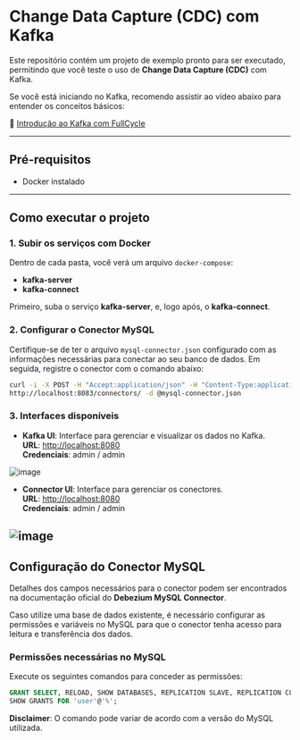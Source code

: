 # Change Data Capture (CDC) com Kafka

Este repositório contém um projeto de exemplo pronto para ser executado, permitindo que você teste o uso de **Change Data Capture (CDC)** com Kafka.

Se você está iniciando no Kafka, recomendo assistir ao vídeo abaixo para entender os conceitos básicos:

🎥 [Introdução ao Kafka com FullCycle](https://www.youtube.com/watch?v=o5yviW6QSrE&list=PL5aY_NrL1rjt_AZxj11kQjiTNLGg4ZaZA&ab_channel=FullCycle)

---

## Pré-requisitos

- Docker instalado

---

## Como executar o projeto

### 1. Subir os serviços com Docker

Dentro de cada pasta, você verá um arquivo `docker-compose`:

- **kafka-server**
- **kafka-connect**

Primeiro, suba o serviço **kafka-server**, e, logo após, o **kafka-connect**.

### 2. Configurar o Conector MySQL

Certifique-se de ter o arquivo `mysql-connector.json` configurado com as informações necessárias para conectar ao seu banco de dados. Em seguida, registre o conector com o comando abaixo:

```bash
curl -i -X POST -H "Accept:application/json" -H "Content-Type:application/json" \
http://localhost:8083/connectors/ -d @mysql-connector.json
```

### 3. Interfaces disponíveis

- **Kafka UI**: Interface para gerenciar e visualizar os dados no Kafka.  
  **URL**: [http://localhost:8080](http://localhost:8080)  
  **Credenciais**: admin / admin

![image](https://github.com/lumier189/cdc-kafka/assets/108551838/d63d96e2-c55c-4224-9f45-770121e103d1)

- **Connector UI**: Interface para gerenciar os conectores.  
  **URL**: [http://localhost:8080](http://localhost:8080)  
  **Credenciais**: admin / admin

![image](https://github.com/lumier189/cdc-kafka/assets/108551838/7cc314b1-be6c-48d9-bf37-ebd390c33a23)
---

## Configuração do Conector MySQL

Detalhes dos campos necessários para o conector podem ser encontrados na documentação oficial do **Debezium MySQL Connector**.

Caso utilize uma base de dados existente, é necessário configurar as permissões e variáveis no MySQL para que o conector tenha acesso para leitura e transferência dos dados.

### Permissões necessárias no MySQL

Execute os seguintes comandos para conceder as permissões:

```sql
GRANT SELECT, RELOAD, SHOW DATABASES, REPLICATION SLAVE, REPLICATION CLIENT ON *.* TO 'user' IDENTIFIED BY 'password';
SHOW GRANTS FOR 'user'@'%';
```
**Disclaimer**: O comando pode variar de acordo com a versão do MySQL utilizada.
